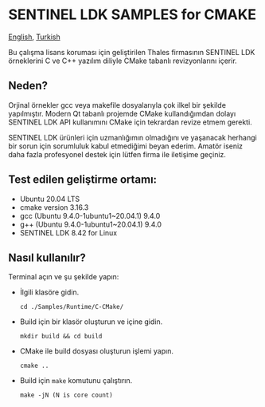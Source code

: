 
# SENTINEL LDK SAMPLES for CMAKE
[English](./README.md), [Turkish](./README.tr.md)

Bu çalışma lisans koruması için geliştirilen Thales firmasının SENTINEL LDK örneklerini
C ve C++ yazılım diliyle CMake tabanlı revizyonlarını içerir.

## Neden?
Orjinal örnekler gcc veya makefile dosyalarıyla çok ilkel bir şekilde
yapılmıştır. Modern Qt tabanlı projemde CMake kullandığımdan dolayı
SENTINEL LDK API kullanımını CMake için tekrardan
revize etmem gerekti.

SENTINEL LDK ürünleri için uzmanlığımın olmadığını ve yaşanacak herhangi bir
sorun için sorumluluk kabul etmediğimi beyan ederim. Amatör iseniz daha fazla
profesyonel destek için lütfen firma ile iletişime geçiniz.

## Test edilen geliştirme ortamı:
- Ubuntu 20.04 LTS
- cmake version 3.16.3
- gcc (Ubuntu 9.4.0-1ubuntu1~20.04.1) 9.4.0
- g++ (Ubuntu 9.4.0-1ubuntu1~20.04.1) 9.4.0
- SENTINEL LDK 8.42 for Linux

## Nasıl kullanılır?

Terminal açın ve şu şekilde yapın:

- İlgili klasöre gidin.

  `cd ./Samples/Runtime/C-CMake/`

- Build için bir klasör oluşturun ve içine gidin.

  `mkdir build && cd build`

- CMake ile build dosyası oluşturun işlemi yapın.

  `cmake ..`

- Build için `make` komutunu çalıştırın.

  `make -jN (N is core count)`


